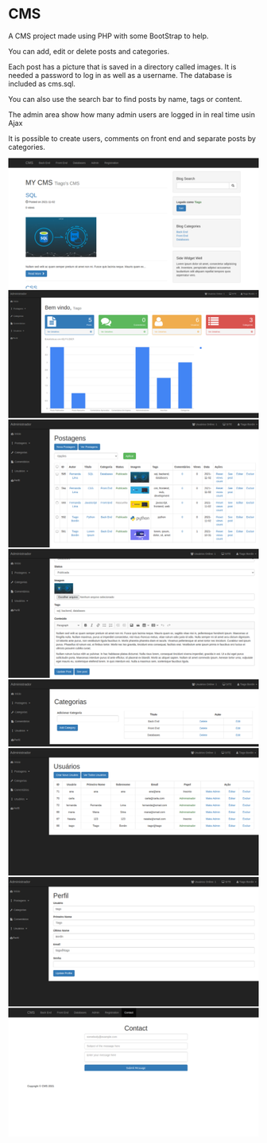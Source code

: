 # CMS
A CMS project made using PHP with some BootStrap to help.

You can add, edit or delete posts and categories. 

Each post has a picture that is saved in a directory called images.
It is needed a password to log in as well as a username. 
The database is included as cms.sql.

You can also use the search bar to find posts by name, tags or content.

The admin area show how many admin users are logged in in real time usin Ajax

It is possible to create users, comments on front end and separate posts by categories.

![CMS](images/printscreens/1.png)
![CMS](images/printscreens/2.png)
![CMS](images/printscreens/3.png)
![CMS](images/printscreens/4.png)
![CMS](images/printscreens/5.png)
![CMS](images/printscreens/6.png)
![CMS](images/printscreens/7.png)
![CMS](images/printscreens/8.png)
